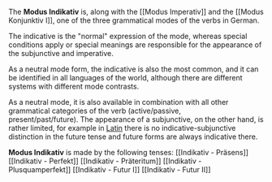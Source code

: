 The **Modus Indikativ** is, along with the [[Modus Imperativ]] and the [[Modus Konjunktiv I]], one of the three grammatical modes of the verbs in German.

The indicative is the "normal" expression of the mode, whereas special conditions apply or special meanings are responsible for the appearance of the subjunctive and imperative.

As a neutral mode form, the indicative is also the most common, and it can be identified in all languages of the world, although there are different systems with different mode contrasts.

As a neutral mode, it is also available in combination with all other grammatical categories of the verb (active/passive, present/past/future). The appearance of a subjunctive, on the other hand, is rather limited, for example in [Latin](https://de.wikipedia.org/wiki/Lateinische_Grammatik "Latin grammar") there is no indicative-subjunctive distinction in the future tense and future forms are always indicative there.

**Modus Indikativ** is made by the following tenses:
[[Indikativ - Präsens]]
[[Indikativ - Perfekt]]
[[Indikativ - Präteritum]]
[[Indikativ - Plusquamperfekt]]
[[Indikativ - Futur I]]
[[Indikativ - Futur II]]